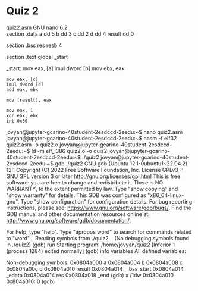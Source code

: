# Quiz 2

quiz2.asm
  GNU nano 6.2                                                                             
section .data
    a dd 5
    b dd 3
    c dd 2
    d dd 4
    result dd 0

section .bss
    res resb 4

section .text
    global _start

_start:
    mov eax, [a]
    imul dword [b]
    mov ebx, eax
    
    mov eax, [c]
    imul dword [d]
    add eax, ebx

    mov [result], eax

    mov eax, 1
    xor ebx, ebx
    int 0x80


jovyan@jupyter-gcarino-40student-2esdccd-2eedu:~$ nano quiz2.asm
jovyan@jupyter-gcarino-40student-2esdccd-2eedu:~$ nasm -f elf32 quiz2.asm -o quiz2.o
jovyan@jupyter-gcarino-40student-2esdccd-2eedu:~$ ld -m elf_i386 quiz2.o -o quiz2
jovyan@jupyter-gcarino-40student-2esdccd-2eedu:~$ ./quiz2
jovyan@jupyter-gcarino-40student-2esdccd-2eedu:~$ gdb ./quiz2
GNU gdb (Ubuntu 12.1-0ubuntu1~22.04.2) 12.1
Copyright (C) 2022 Free Software Foundation, Inc.
License GPLv3+: GNU GPL version 3 or later <http://gnu.org/licenses/gpl.html>
This is free software: you are free to change and redistribute it.
There is NO WARRANTY, to the extent permitted by law.
Type "show copying" and "show warranty" for details.
This GDB was configured as "x86_64-linux-gnu".
Type "show configuration" for configuration details.
For bug reporting instructions, please see:
<https://www.gnu.org/software/gdb/bugs/>.
Find the GDB manual and other documentation resources online at:
    <http://www.gnu.org/software/gdb/documentation/>.

For help, type "help".
Type "apropos word" to search for commands related to "word"...
Reading symbols from ./quiz2...
(No debugging symbols found in ./quiz2)
(gdb) run
Starting program: /home/jovyan/quiz2 
[Inferior 1 (process 1284) exited normally]
(gdb) info variables
All defined variables:

Non-debugging symbols:
0x0804a000  a
0x0804a004  b
0x0804a008  c
0x0804a00c  d
0x0804a010  result
0x0804a014  __bss_start
0x0804a014  _edata
0x0804a014  res
0x0804a018  _end
(gdb) x /1dw 0x0804a010
0x804a010:      0
(gdb) 
